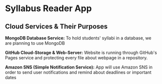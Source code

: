 # **Syllabus Reader App**

## **Cloud Services & Their Purposes**

**MongoDB Database Service:** To hold students' syllabi in a database, we are planning to use MongoDB

**GitHub Cloud-Storage & Web-Server:** Website is running through GitHub's Pages service and protecting every file about webpage in a repository.

**Amazon SNS (Simple Notification Service):** App will use Amazon SNS in order to send user notifications and remind about deadlines or important dates
